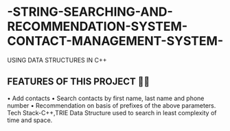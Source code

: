 # -STRING-SEARCHING-AND-RECOMMENDATION-SYSTEM-CONTACT-MANAGEMENT-SYSTEM-
USING DATA STRUCTURES IN C++
##  **FEATURES OF THIS PROJECT**	:man_technologist:
•	Add contacts 
•	Search contacts by first name, last name and phone number
•	Recommendation on basis of prefixes of the above parameters.
Tech Stack-C++,TRIE Data Structure used to search in least complexity of time and space.
